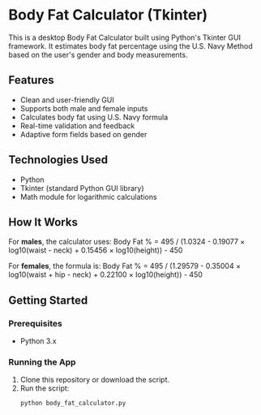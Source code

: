 # Body Fat Calculator (Tkinter)

This is a desktop Body Fat Calculator built using Python's Tkinter GUI framework. It estimates body fat percentage using the U.S. Navy Method based on the user's gender and body measurements.

## Features

- Clean and user-friendly GUI
- Supports both male and female inputs
- Calculates body fat using U.S. Navy formula
- Real-time validation and feedback
- Adaptive form fields based on gender

## Technologies Used

- Python
- Tkinter (standard Python GUI library)
- Math module for logarithmic calculations

## How It Works

For **males**, the calculator uses:
Body Fat % = 495 / (1.0324 - 0.19077 × log10(waist - neck) + 0.15456 × log10(height)) - 450

For **females**, the formula is:
Body Fat % = 495 / (1.29579 - 0.35004 × log10(waist + hip - neck) + 0.22100 × log10(height)) - 450


## Getting Started

### Prerequisites

- Python 3.x

### Running the App

1. Clone this repository or download the script.
2. Run the script:
   ```bash
   python body_fat_calculator.py


